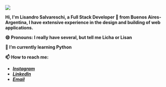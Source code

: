 ![](https://res.cloudinary.com/practicaldev/image/fetch/s--5SXqnWZ2--/c_imagga_scale,f_auto,fl_progressive,h_420,q_66,w_1000/https://dev-to-uploads.s3.amazonaws.com/i/2ciu6mo6r9x9zyverc10.gif)

<!--
**Slisandro/Slisandro** is a ✨ _special_ ✨ repository because its `README.md` (this file) appears on your GitHub profile.

Here are some ideas to get you started:

- 🔭 I’m currently working on ...

- 👯 I’m looking to collaborate on ...
- 🤔 I’m looking for help with ...
- 💬 Ask me about ...
- 📫 How to reach me: ...
- 😄 Pronouns: ...
- ⚡ Fun fact: ...
-->
**Hi, I'm Lisandro Salvareschi, a Full Stack Developer 🚀 from Buenos Aires- Argentina, I have extensive experience in the design and building of web applications.**

**😄 Pronouns: I really have several, but tell me Licha or Lisan**

**🌱 I’m currently learning Python**

**📫 How to reach me:**


  - ***[Instagram](https://instagram.com/_slisandro)***
  - ***[LinkedIn](https://www.linkedin.com/in/salvareschilisandro/)***
  - ***[Email](https://mail.google.com/mail/u/0/#inbox?compose=DmwnWrRlRZVcvmcJWFHSKLzlHKxnKSrffccWgPTsGDQGlZNjQtPDhNrqvrsRbktGLBTtTrBHnPhg)***
